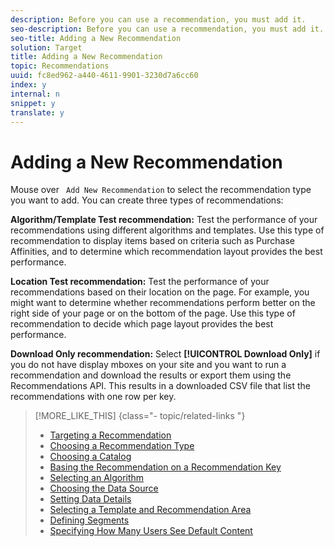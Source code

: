 ```yaml
---
description: Before you can use a recommendation, you must add it.
seo-description: Before you can use a recommendation, you must add it.
seo-title: Adding a New Recommendation
solution: Target
title: Adding a New Recommendation
topic: Recommendations
uuid: fc8ed962-a440-4611-9901-3230d7a6cc60
index: y
internal: n
snippet: y
translate: y
---
```


# Adding a New Recommendation

Mouse over ` Add New Recommendation` to select the recommendation type you want to add. You can create three types of recommendations: 

**Algorithm/Template Test recommendation:** Test the performance of your recommendations using different algorithms and templates. Use this type of recommendation to display items based on criteria such as Purchase Affinities, and to determine which recommendation layout provides the best performance. 

**Location Test recommendation:** Test the performance of your recommendations based on their location on the page. For example, you might want to determine whether recommendations perform better on the right side of your page or on the bottom of the page. Use this type of recommendation to decide which page layout provides the best performance. 

**Download Only recommendation:** Select **[!UICONTROL  Download Only]** if you do not have display mboxes on your site and you want to run a recommendation and download the results or export them using the Recommendations API. This results in a downloaded CSV file that list the recommendations with one row per key. 
>[!MORE_LIKE_THIS] {class="- topic/related-links "}
>
>* [ Targeting a Recommendation ](t_targeting_recs.md#task_3D93B8962F6341CB9A3ADE8E29BFECA5)
>* [ Choosing a Recommendation Type ](t_choosetype_recs.md#task_301A771BFE7F45A3AA1E77024E574D1C)
>* [ Choosing a Catalog ](t_Choose_a_Catalog.md#task_047A4BA38078464782024764CA38EF0A)
>* [ Basing the Recommendation on a Recommendation Key ](t_rec_key_recs.md#task_2B0ED54AFBF64C56916B6E1F4DC0DC3B)
>* [ Selecting an Algorithm ](t_algo_select_recs.md#task_2203616ABBE342B6ADAB08F278D794FA)
>* [ Choosing the Data Source ](t_data_source_recs.md#task_4EC990FBF374465EA6B7FCA8A5A12786)
>* [ Setting Data Details ](t_Setting_Data_Details.md#task_28DB20F968B1451481D8E51BAF947079)
>* [ Selecting a Template and Recommendation Area ](t_template_and_recommendation_area_recs.md#task_45CA0403F24944EF9FE6C4FC5D1A7836)
>* [ Defining Segments ](t_definesegments_recs.md#task_338EDF86E0A2412896C2854257E91D62)
>* [ Specifying How Many Users See Default Content ](t_how_many_users_see_default_conten_recst.md#task_5059665F6EE64FA39D2851671898F996)
